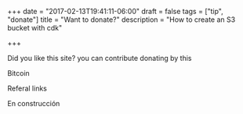 +++
date = "2017-02-13T19:41:11-06:00"
draft = false
tags = ["tip", "donate"]
title = "Want to donate?"
description = "How to create an S3 bucket with cdk"

+++

Did you like this site? you can contribute donating by this

Bitcoin


Referal links


En construcción

